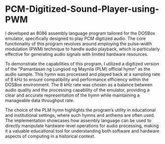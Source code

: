 # PCM-Digitized-Sound-Player-using-PWM
I developed an 8086 assembly language program tailored for the DOSBox emulator, specifically designed to play PCM digitized audio. The core functionality of this program revolves around employing the pulse-width modulation (PWM) technique to handle audio playback, which is particularly effective for generating audio signals with limited hardware resources. 

To demonstrate the capabilities of this program, I utilized a digitized version of the "Pamantasan ng Lungsod ng Maynila (PLM) official hymn" as the audio sample. This hymn was processed and played back at a sampling rate of 8 kHz to ensure compatibility and performance efficiency within the DOSBox environment. The 8 kHz rate was chosen as a balance between audio quality and the processing capability of the emulator, providing a clear and accurate representation of the hymn while maintaining a manageable data throughput rate.

The choice of the PLM hymn highlights the program’s utility in educational and institutional settings, where such hymns and anthems are often used. The implementation showcases how assembly language can be used to directly manipulate hardware-level operations for audio processing, making it a valuable educational tool for understanding both software and hardware aspects of computing in a historical context.
